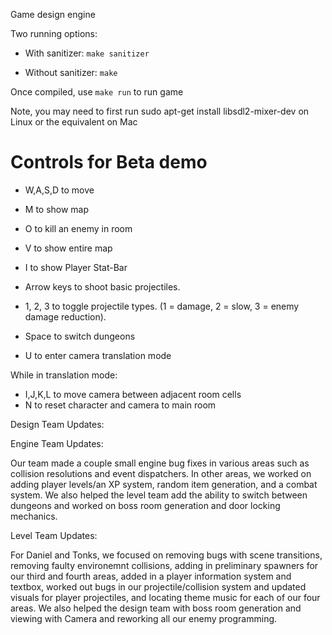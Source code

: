Game design engine

Two running options:

* With sanitizer: `make sanitizer`

* Without sanitizer: `make`

Once compiled, use `make run` to run game

Note, you may need to first run sudo apt-get install libsdl2-mixer-dev on Linux or the equivalent on Mac 


# Controls for Beta demo

* W,A,S,D to move

* M to show map

* O to kill an enemy in room

* V to show entire map

* I to show Player Stat-Bar

* Arrow keys to shoot basic projectiles.

* 1, 2, 3 to toggle projectile types. (1 = damage, 2 = slow, 3 = enemy damage reduction). 

* Space to switch dungeons

* U to enter camera translation mode

While in translation mode:

* I,J,K,L to move camera between adjacent room cells
* N to reset character and camera to main room

Design Team Updates:


Engine Team Updates:

Our team made a couple small engine bug fixes in various areas such as collision resolutions and event dispatchers. In other areas, we worked on adding player levels/an XP system, random item generation, and a combat system. We also helped the level team add the ability to switch between dungeons and worked on boss room generation and door locking mechanics.

Level Team Updates:

For Daniel and Tonks, we focused on removing bugs with scene transitions, removing faulty environemnt collisions, adding in preliminary spawners for our third and fourth areas, added in a player information system and textbox, worked out bugs in our projectile/collision system and updated visuals for player projectiles, and locating theme music for each of our four areas. We also helped the design team with boss room generation and viewing with Camera and reworking all our enemy programming. 
